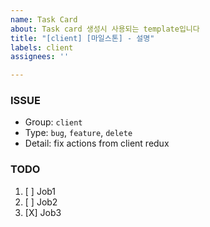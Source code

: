 ```yaml
---
name: Task Card
about: Task card 생성시 사용되는 template입니다
title: "[client] [마일스톤] - 설명"
labels: client
assignees: ''

---
```


### ISSUE
- Group: `client`
- Type: `bug`, `feature`, `delete`
- Detail: fix actions from client redux

### TODO
1. [ ] Job1
2. [ ] Job2
3. [X] Job3
